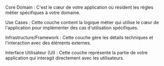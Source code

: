 Core Domain : C'est le cœur de votre application où résident les règles métier spécifiques à votre domaine.

Use Cases : Cette couche contient la logique métier qui utilise le cœur de l'application pour implémenter des cas d'utilisation spécifiques.

Infrastructure/Framework : Cette couche gère les détails techniques et l'interaction avec des éléments externes.

Interface Utilisateur (UI) : Cette couche représente la partie de votre application qui interagit directement avec les utilisateurs.
